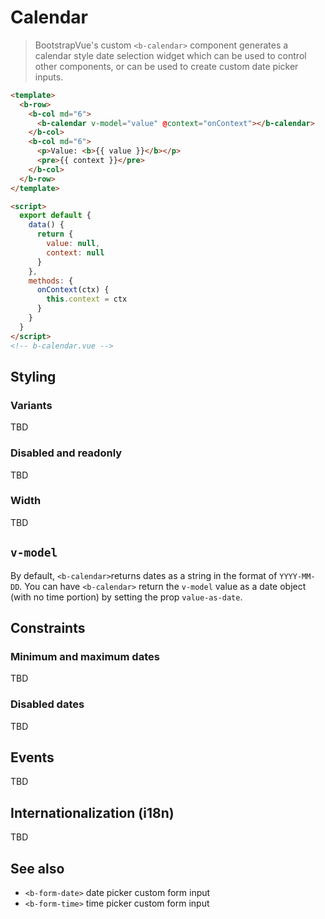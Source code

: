 # Calendar

> BootstrapVue's custom `<b-calendar>` component generates a calendar style date selection widget
> which can be used to control other components, or can be used to create custom date picker inputs.

```html
<template>
  <b-row>
    <b-col md="6">
      <b-calendar v-model="value" @context="onContext"></b-calendar>
    </b-col>
    <b-col md="6">
      <p>Value: <b>{{ value }}</b></p>
      <pre>{{ context }}</pre>
    </b-col>
  </b-row>
</template>

<script>
  export default {
    data() {
      return {
        value: null,
        context: null
      }
    },
    methods: {
      onContext(ctx) {
        this.context = ctx
      }
    }
  }
</script>
<!-- b-calendar.vue -->
```

## Styling

### Variants

TBD

### Disabled and readonly

TBD

### Width

TBD

## `v-model`

By default, `<b-calendar>`returns dates as a string in the format of `YYYY-MM-DD`. You can have
`<b-calendar>` return the `v-model` value as a date object (with no time portion) by setting the prop
`value-as-date`.

## Constraints

### Minimum and maximum dates

TBD

### Disabled dates

TBD

## Events

TBD

## Internationalization (i18n)

TBD

## See also

- `<b-form-date>` date picker custom form input
- `<b-form-time>` time picker custom form input
